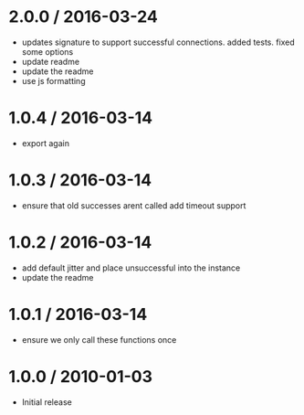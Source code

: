 
2.0.0 / 2016-03-24
==================

  * updates signature to support successful connections. added tests. fixed some options
  * update readme
  * update the readme
  * use js formatting

1.0.4 / 2016-03-14
==================

  * export again

1.0.3 / 2016-03-14
==================

  * ensure that old successes arent called add timeout support

1.0.2 / 2016-03-14
==================

  * add default jitter and place unsuccessful into the instance
  * update the readme

1.0.1 / 2016-03-14
==================

  * ensure we only call these functions once

1.0.0 / 2010-01-03
==================

  * Initial release
